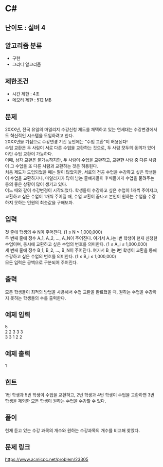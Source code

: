 # C#

## 난이도 : 실버 4

## 알고리즘 분류
  - 구현
  - 그리디 알고리즘

## 제한조건
  - 시간 제한 : 4초
  - 메모리 제한 : 512 MB

## 문제
20XX년, 전국 유일의 마일리지 수강신청 제도를 채택하고 있는 연세대는 수강변경에서도 혁신적인 시스템을 도입하려고 한다.<br/>
20XX년을 기점으로 수강변경 기간 동안에는 "수업 교환"이 허용된다!<br/>
수업 교환은 두 사람이 서로 다른 수업을 교환하는 것으로, 두 사람 모두의 동의가 있어야만 수업 교환이 가능하다.<br/>
이때, 삼자 교환은 불가능하지만, 두 사람이 수업을 교환하고, 교환한 사람 중 다른 사람이 그 수업을 또 다른 사람과 교환하는 것은 허용된다.<br/>
처음 제도가 도입되었을 때는 말이 많았지만, 서로의 전공 수업을 수강하고 싶은 학생들이 수업을 교환하거나, 마일리지가 많이 남는 졸예자들이 후배들에게 수업을 물려주는 등의 좋은 상황이 많이 생기고 있다.<br/>
어느 때와 같이 수강변경이 시작되었다. 학생들이 수강하고 싶은 수업이 1개씩 주어지고, 교환하고 싶은 수업이 1개씩 주어질 때, 수업 교환이 끝나고 본인이 원하는 수업을 수강하지 못하는 인원의 최솟값을 구해보자.<br/>

## 입력
첫 줄에 학생의 수 N이 주어진다. (1 ≤ N ≤ 1,000,000)<br/>
두 번째 줄에 정수 A_1, A_2, ..., A_N이 주어진다. 여기서 A_i는 i번 학생이 현재 신청한 수업이며, 동시에 교환하고 싶은 수업의 번호를 의미한다. (1 ≤ A_i ≤ 1,000,000)<br/>
세 번째 줄에 정수 B_1, B_2, ..., B_N이 주어진다. 여기서 B_i는 i번 학생이 교환을 통해 수강하고 싶은 수업의 번호를 의미한다. (1 ≤ B_i ≤ 1,000,000)<br/>
모든 입력은 공백으로 구분되어 주어진다.<br/>

## 출력
모든 학생들이 최적의 방법을 사용해서 수업 교환을 완료했을 때, 원하는 수업을 수강하지 못하는 학생들의 수를 출력한다.<br/>

## 예제 입력
5<br/>
2 2 3 3 3<br/>
3 3 1 2 2<br/>

## 예제 출력
1<br/>

## 힌트
1번 학생과 5번 학생이 수업을 교환하고, 2번 학생과 4번 학생이 수업을 교환하면 3번 학생을 제외한 모든 학생이 원하는 수업을 수강할 수 있다.<br/>


## 풀이
현재 듣고 있는 수강 과목의 개수와 원하는 수강과목의 개수를 비교해 찾았다.<br/>


## 문제 링크
https://www.acmicpc.net/problem/23305